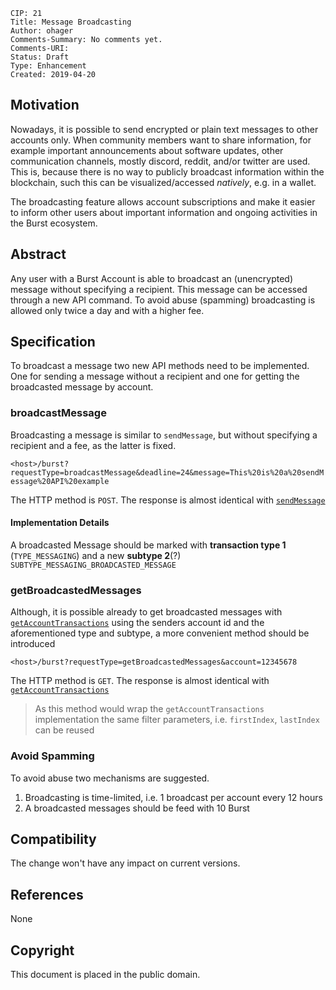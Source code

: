     CIP: 21
    Title: Message Broadcasting
    Author: ohager
    Comments-Summary: No comments yet.
    Comments-URI:
    Status: Draft
    Type: Enhancement
    Created: 2019-04-20

## Motivation

Nowadays, it is possible to send encrypted or plain text messages to other accounts only. When community members want to share
information, for example important announcements about software updates, other communication channels, mostly discord, reddit, 
and/or twitter are used. This is, because there is no way to publicly broadcast information within the blockchain, such this
can be visualized/accessed _natively_, e.g. in a wallet. 

The broadcasting feature allows account subscriptions and make it easier to inform other users about important information 
and ongoing activities in the Burst ecosystem.
 
## Abstract

Any user with a Burst Account is able to broadcast an (unencrypted) message without specifying a recipient. This message 
can be accessed through a new API command. To avoid abuse (spamming) broadcasting is allowed only twice a day and with a higher fee. 

## Specification

To broadcast a message two new API methods need to be implemented. One for sending a message without a recipient and one for 
getting the broadcasted message by account. 

### broadcastMessage

Broadcasting a message is similar to `sendMessage`, but without specifying a recipient and a fee, as the latter is fixed.

`<host>/burst?requestType=broadcastMessage&deadline=24&message=This%20is%20a%20sendMessage%20API%20example`

The HTTP method is `POST`. The response is almost identical with [`sendMessage`](https://burstwiki.org/wiki/The_Burst_API_Examples#Send_Message)

#### Implementation Details 

A broadcasted Message should be marked with __transaction type 1__ (`TYPE_MESSAGING`) and a new __subtype 2__(?) `SUBTYPE_MESSAGING_BROADCASTED_MESSAGE`

### getBroadcastedMessages

Although, it is possible already to get broadcasted messages with [`getAccountTransactions`](https://burstwiki.org/wiki/The_Burst_API_Examples#Get_Account_Transactions)
using the senders account id and the aforementioned type and subtype, a more convenient method should be introduced

`<host>/burst?requestType=getBroadcastedMessages&account=12345678`

The HTTP method is `GET`. The response is almost identical with [`getAccountTransactions`](https://burstwiki.org/wiki/The_Burst_API_Examples#Get_Account_Transactions)

> As this method would wrap the `getAccountTransactions` implementation the same filter parameters, i.e. `firstIndex`, `lastIndex` can be reused


### Avoid Spamming

To avoid abuse two mechanisms are suggested. 

1. Broadcasting is time-limited, i.e. 1 broadcast per account every 12 hours
2. A broadcasted messages should be feed with 10 Burst


## Compatibility

The change won't have any impact on current versions.

## References

None

## Copyright

This document is placed in the public domain.
